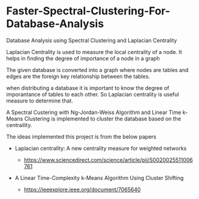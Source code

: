 # Faster-Spectral-Clustering-For-Database-Analysis

Database Analysis using Spectral Clustering and Laplacian Centrality

Laplacian Centrality is used to measure the local centrality of a node. It helps in finding the degree of importance of a node in a graph

The given database is converted into a graph where nodes are tables and edges are the foreign key relationship between the tables.

when distributing a database it is important to know the degree of imporantance of tables to each other. So Laplacian centrality is useful measure to determine that.

A Spectral Custering with Ng-Jordan-Weiss Algorithm and Linear Time k-Means Clustering is implemented to cluster the database based on the centraility.

The ideas implemented this project is from the below papers

* Laplacian centrality: A new centrality measure for weighted networks
  - https://www.sciencedirect.com/science/article/pii/S0020025511006761
  
* A Linear Time-Complexity k-Means Algorithm Using Cluster Shifting
   - https://ieeexplore.ieee.org/document/7065640
